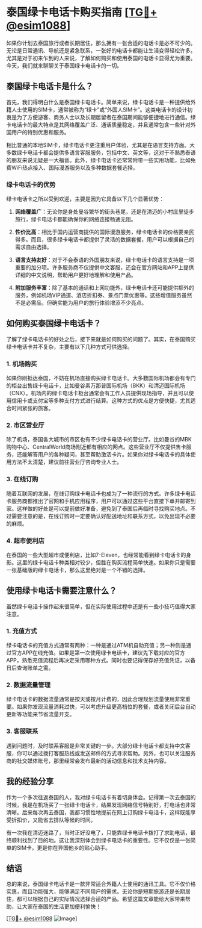 # 泰国绿卡电话卡购买指南 [[TG💪+ @esim1088](https://t.me/s/esim1088)]

如果你计划去泰国旅行或者长期居住，那么拥有一张合适的电话卡是必不可少的。无论是日常通讯、导航还是紧急联系，一张好的电话卡都能让生活变得轻松许多。尤其是对于初来乍到的人来说，了解如何购买和使用泰国的电话卡显得尤为重要。今天，我们就来聊聊关于泰国绿卡电话卡的一切。

## 泰国绿卡电话卡是什么？

首先，我们得明白什么是泰国绿卡电话卡。简单来说，绿卡电话卡是一种提供给外籍人士使用的SIM卡，通常被称为“绿卡”或“外国人SIM卡”。这类电话卡的设计初衷是为了方便游客、商务人士以及长期居留者在泰国期间能够便捷地进行通信。绿卡电话卡的最大特点是其网络覆盖广泛、通话质量稳定，并且通常包含一些针对外国用户的特别优惠和服务。

相比普通的本地SIM卡，绿卡电话卡更注重用户体验，尤其是在语言支持方面。大多数绿卡电话卡都会提供多语言客服服务，包括中文、英文等，这对于不熟悉泰语的朋友来说无疑是一大福音。此外，绿卡电话卡还常常附带一些实用功能，比如免费WiFi热点接入、国际漫游服务以及多种数据套餐选择。

### 绿卡电话卡的优势

绿卡电话卡之所以受到欢迎，主要是因为它具备以下几个显著优势：

1. **网络覆盖广**：无论你是身处曼谷繁华的街头巷尾，还是在清迈的小村庄里徒步旅行，绿卡电话卡都能确保你的网络连接畅通无阻。
   
2. **性价比高**：相比于国内运营商提供的国际漫游服务，绿卡电话卡的价格要亲民得多。而且，很多绿卡电话卡都提供了灵活的数据套餐，用户可以根据自己的需求自由选择。

3. **语言支持友好**：对于不会泰语的外国朋友来说，绿卡电话卡的语言支持是一项重要的加分项。许多服务商不仅提供中文客服，还会在官方网站和APP上提供详细的中文说明，帮助用户更好地理解和使用产品。

4. **附加服务丰富**：除了基本的通话和上网功能外，绿卡电话卡还可能提供额外的服务，例如机场VIP通道、酒店折扣券、景点门票优惠等。这些增值服务虽然不是必需品，但确实能为用户的旅行体验增添不少亮点。

## 如何购买泰国绿卡电话卡？

了解了绿卡电话卡的好处之后，接下来就是如何购买的问题了。其实，在泰国购买绿卡电话卡并不复杂，主要有以下几种方式可供选择。

### 1. 机场购买

如果你刚抵达泰国，不妨在机场直接购买绿卡电话卡。大多数国际机场都会有专门的柜台出售绿卡电话卡，比如曼谷素万那普国际机场（BKK）和清迈国际机场（CNX）。机场内的绿卡电话卡柜台通常会有工作人员提供现场指导，并且可以使用信用卡或支付宝等多种支付方式进行结算。这种方式的优点是方便快捷，尤其适合时间紧张的旅客。

### 2. 市区营业厅

除了机场，泰国各大城市的市区也有不少绿卡电话卡的营业厅。比如曼谷的MBK购物中心、CentralWorld商场附近都有相应的网点。这些营业厅不仅提供售卡服务，还能解答用户的各种疑问，甚至帮助激活卡片。如果你对绿卡电话卡的具体使用方法不太清楚，建议前往营业厅咨询专业人士。

### 3. 在线订购

随着互联网的发展，在线订购绿卡电话卡也成为了一种流行的方式。许多绿卡电话卡服务商都推出了官网和手机应用程序，用户可以通过这些平台直接下单并邮寄到家。这样做的好处是可以提前做好准备，避免到了泰国后再临时寻找购买地点。不过需要注意的是，在线订购时一定要确认好配送地址和联系方式，以免出现不必要的麻烦。

### 4. 超市便利店

在泰国的一些大型超市或便利店，比如7-Eleven，也经常能看到绿卡电话卡的身影。这里的绿卡电话卡种类相对较少，但胜在购买流程简单快速。如果你只是需要一张基础版的绿卡电话卡，那么这里绝对是一个不错的选择。

## 使用绿卡电话卡需要注意什么？

虽然绿卡电话卡操作起来很简单，但在实际使用过程中还是有一些小技巧值得大家注意。

### 1. 充值方式

绿卡电话卡的充值方式通常有两种：一种是通过ATM机自助充值；另一种则是通过官方APP在线充值。如果是第一次使用绿卡电话卡，建议先下载对应的官方APP，熟悉充值流程后再决定采用哪种方式。同时也要记得保存好充值凭证，以备日后查询账单之需。

### 2. 数据流量管理

绿卡电话卡的数据流量通常是按天或按月计费的，因此合理规划流量使用非常重要。如果你发现流量消耗过快，可以考虑升级更高档位的套餐，或者关闭后台自动更新等功能来节省流量开支。

### 3. 客服联系

遇到问题时，及时联系客服是非常关键的一步。大部分绿卡电话卡都支持中文客服，你可以通过拨打客服热线或发送邮件的方式寻求帮助。另外，也可以关注服务商的社交媒体账号，那里经常会发布最新的活动信息和技术支持内容。

## 我的经验分享

作为一个多次往返泰国的人，我对绿卡电话卡有着切身体会。记得第一次去泰国的时候，我是在机场买了一张绿卡电话卡，结果发现网络信号特别好，打电话也非常清晰。后来每次再去泰国，我都习惯性地提前在网上订购绿卡电话卡，这样既能享受折扣价，又能省去排队等候的时间。

有一次我在清迈迷路了，当时正好没电了，只能靠绿卡电话卡拨打了求助电话，最终顺利找到了目的地。这让我深刻体会到绿卡电话卡的重要性。它不仅仅是一张简单的SIM卡，更是你在异国他乡的贴心助手。

## 结语

总的来说，泰国绿卡电话卡是一款非常适合外籍人士使用的通讯工具。它不仅价格实惠，而且功能强大，能够满足不同用户的需求。无论你是短期旅游还是长期居住，都可以根据自己的实际情况选择合适的产品。希望这篇文章能给大家带来帮助，让大家在泰国的生活更加便利愉快！

[[TG💪+ @esim1088](https://t.me/s/esim1088) ![Image](https://i.postimg.cc/4NQfJmqS/Snipaste-2025-05-13-00-14-12.png)]